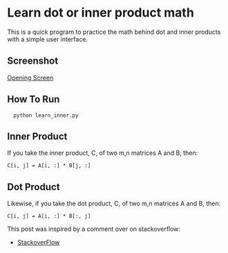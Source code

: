 # Learn dot or inner product math
This is a quick program to practice the math behind dot and inner products with
a simple user interface. 

## Screenshot 

[Opening Screen](sc.png)
## How To Run
      python learn_inner.py

## Inner Product
If you take the inner product, C, of two m,n matrices A and B, then:

    C[i, j] = A[i, :] * B[j, :]


## Dot Product
Likewise, if you take the dot product, C, of two m,n matrices A and B, then:

    C[i, j] = A[i, :] * B[:, j]


This post was inspired by a comment over on stackoverflow:
- [StackoverFlow](https://stackoverflow.com/questions/11033573/difference-between-numpy-dot-and-inner)

